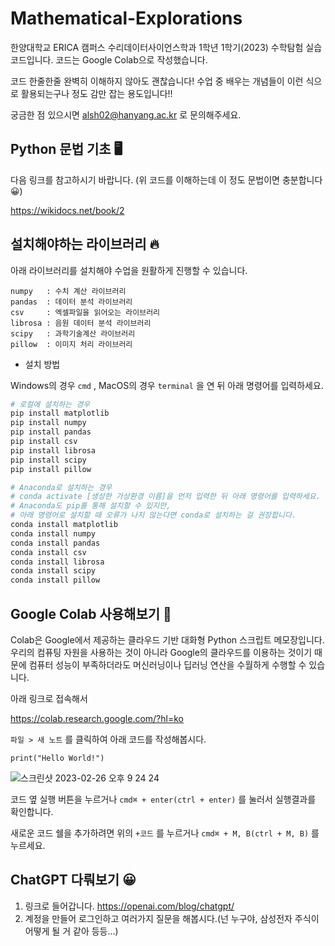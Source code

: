 # Mathematical-Explorations
한양대학교 ERICA 캠퍼스 수리데이터사이언스학과 1학년 1학기(2023) 수학탐험 실습 코드입니다. 코드는 Google Colab으로 작성했습니다. 

코드 한줄한줄 완벽히 이해하지 않아도 괜찮습니다! 수업 중 배우는 개념들이 이런 식으로 활용되는구나 정도 감만 잡는 용도입니다!!

궁금한 점 있으시면 alsh02@hanyang.ac.kr 로 문의해주세요.

## Python 문법 기초 🖥️
다음 링크를 참고하시기 바랍니다. (위 코드를 이해하는데 이 정도 문법이면 충분합니다 😀)

https://wikidocs.net/book/2

## 설치해야하는 라이브러리 🔥
아래 라이브러리를 설치해야 수업을 원활하게 진행할 수 있습니다.
```matplotlib : 시각화 라이브러리
numpy   : 수치 계산 라이브러리
pandas  : 데이터 분석 라이브러리
csv     : 엑셀파일을 읽어오는 라이브러리
librosa : 음원 데이터 분석 라이브러리
scipy   : 과학기술계산 라이브러리
pillow  : 이미지 처리 라이브러리
```

* 설치 방법

Windows의 경우 ```cmd``` , MacOS의 경우 ```terminal``` 을 연 뒤 아래 명령어를 입력하세요.
```python
# 로컬에 설치하는 경우
pip install matplotlib
pip install numpy
pip install pandas
pip install csv
pip install librosa
pip install scipy
pip install pillow

# Anaconda로 설치하는 경우
# conda activate [생성한 가상환경 이름]을 먼저 입력한 뒤 아래 명령어를 입력하세요.
# Anaconda도 pip를 통해 설치할 수 있지만, 
# 아래 명령어로 설치할 때 오류가 나지 않는다면 conda로 설치하는 걸 권장합니다.
conda install matplotlib
conda install numpy
conda install pandas
conda install csv
conda install librosa
conda install scipy
conda install pillow
```

## Google Colab 사용해보기 📝
Colab은 Google에서 제공하는 클라우드 기반 대화형 Python 스크립트 메모장입니다. 우리의 컴퓨팅 자원을 사용하는 것이 아니라 Google의 클라우드를 이용하는 것이기 때문에 컴퓨터 성능이 부족하더라도 머신러닝이나 딥러닝 연산을 수월하게 수행할 수 있습니다.

아래 링크로 접속해서

https://colab.research.google.com/?hl=ko


```파일 > 새 노트``` 를 클릭하여 아래 코드를 작성해봅시다.

```
print("Hello World!")
```
![스크린샷 2023-02-26 오후 9 24 24](https://user-images.githubusercontent.com/48062593/221410361-f741814f-83d2-4c8f-a6c7-ef069b333b2d.png)

코드 옆 실행 버튼을 누르거나 ```cmd⌘ + enter(ctrl + enter)``` 를 눌러서 실행결과를 확인합니다.

새로운 코드 쉘을 추가하려면 위의 ```+코드``` 를 누르거나 ```cmd⌘ + M, B(ctrl + M, B)``` 를 누르세요.


## ChatGPT 다뤄보기 😀
1. 링크로 들어갑니다. https://openai.com/blog/chatgpt/
2. 계정을 만들어 로그인하고 여러가지 질문을 해봅시다.(넌 누구야, 삼성전자 주식이 어떻게 될 거 같아 등등...)
